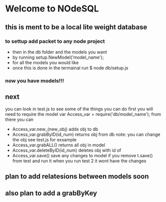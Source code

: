 # Welcome to NOdeSQL
## this is ment to be a local lite weight database
### to settup add packet to any node project 
- then in the db folder and the models you want 
- by running setup.NewModel('model_name');
- for all the models you would like 
- once this is done in the termainal run $ node db/setup.js
### now you have models!!!
## next
you can look in test.js to see some of the things you can do
first you will need to require the model var Access_var = require('db/model_name'); from there you can
- Access_var.new_(new_obj) adds obj to db
- Access_var.grabByID(id_num) returns obj from db note: you can change the obj see test.js for exsample
-  Access_var.grabALL() returns all obj in model
-  Access_var.deleteByID(id_num) deletes obj with id of
-  Access_var.save() save any changes to model if you remove t.save() from test and run it when you run test 2 it wont have the changes


## plan to add relatesions between models soon
## also plan to add a grabByKey


